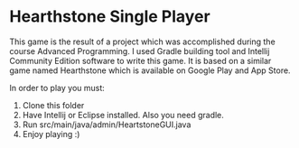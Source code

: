 # Hearthstone Single Player
This game is the result of a project which was accomplished during the course Advanced Programming. I used Gradle building tool and Intellij Community Edition software to write this game. 
It is based on a similar game named Hearthstone which is available on Google Play and App Store. 

In order to play you must:
1. Clone this folder
2. Have Intellij or Eclipse installed. Also you need gradle.
3. Run src/main/java/admin/HeartstoneGUI.java
4. Enjoy playing :)
